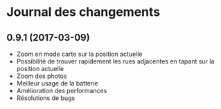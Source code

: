 # Journal des changements

## 0.9.1 (2017-03-09)

- Zoom en mode carte sur la position actuelle
- Possibilité de trouver rapidement les rues adjacentes en tapant sur la position actuelle
- Zoom des photos
- Meilleur usage de la batterie
- Amélioration des performances
- Résolutions de bugs
